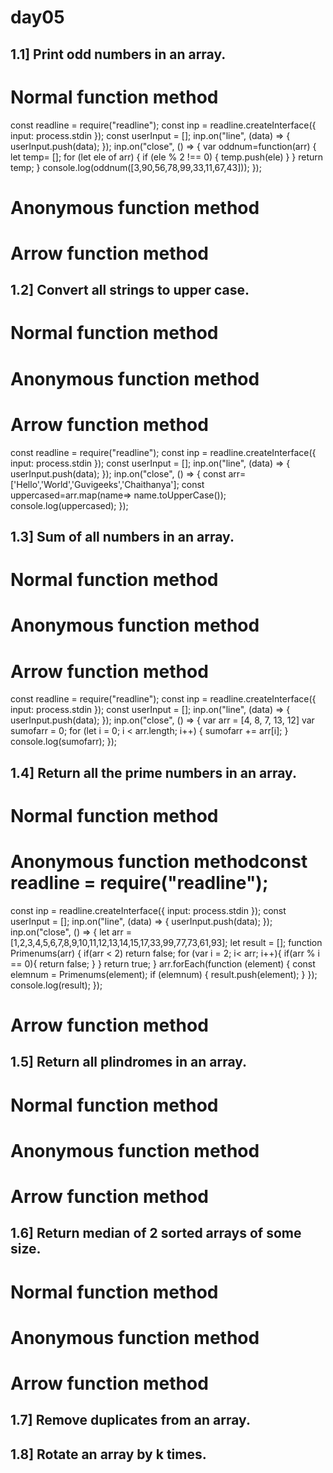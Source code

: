 # day05
1.1] Print odd numbers in an array.
---
# Normal function method
const readline = require("readline");
const inp = readline.createInterface({
  input: process.stdin
});
const userInput = [];
inp.on("line", (data) => {
  userInput.push(data);
});
inp.on("close", () => {
var oddnum=function(arr) {
    let temp= [];
    for (let ele of arr) {
        if (ele % 2 !== 0) {
            temp.push(ele)
        }
    }
    return temp;
}
console.log(oddnum([3,90,56,78,99,33,11,67,43]));
});
# Anonymous function method
# Arrow function method

1.2] Convert all strings to upper case.
----
# Normal function method
# Anonymous function method
# Arrow function method
const readline = require("readline");
const inp = readline.createInterface({
  input: process.stdin
});
const userInput = [];
inp.on("line", (data) => {
  userInput.push(data);
});
inp.on("close", () => {
   const arr=['Hello','World','Guvigeeks','Chaithanya'];
   const uppercased=arr.map(name=> name.toUpperCase());
   console.log(uppercased);
});


1.3] Sum of all numbers in an array.
----
# Normal function method
# Anonymous function method
# Arrow function method
const readline = require("readline");
const inp = readline.createInterface({
  input: process.stdin
});
const userInput = [];
inp.on("line", (data) => {
  userInput.push(data);
});
inp.on("close", () => {
    var arr = [4, 8, 7, 13, 12]
    var sumofarr = 0;
    for (let i = 0; i < arr.length; i++) {
        sumofarr += arr[i];
    }
    console.log(sumofarr);
});


1.4] Return all the prime numbers in an array.
----
# Normal function method
# Anonymous function methodconst readline = require("readline");
const inp = readline.createInterface({
  input: process.stdin
});
const userInput = [];
inp.on("line", (data) => {
  userInput.push(data);
});
inp.on("close", () => {
let arr = [1,2,3,4,5,6,7,8,9,10,11,12,13,14,15,17,33,99,77,73,61,93];
let result = [];
function Primenums(arr) {
  if(arr < 2) return false;
  for (var i = 2; i< arr; i++){
    if(arr % i == 0){
      return false;
    }
  }
  return true;
}
arr.forEach(function (element) {
  const elemnum = Primenums(element);
  if (elemnum) {
    result.push(element);
  }
});
console.log(result);
});
# Arrow function method

1.5] Return all plindromes in an array.
---
# Normal function method
# Anonymous function method
# Arrow function method
1.6] Return median of 2 sorted arrays of some size.
---
# Normal function method
# Anonymous function method
# Arrow function method
1.7] Remove duplicates from an array.
---
1.8] Rotate an array by k times.
---

